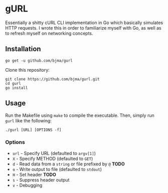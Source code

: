 # gURL
Essentially a shitty cURL CLI implementation in Go which basically simulates HTTP requests. I wrote this in order to familiarize myself with Go, as well as to refresh myself on networking concepts.

## Installation
```
go get -u github.com/bjma/gurl
```

Clone this repository:
```
git clone https://github.com/bjma/gurl.git
cd gurl
go install
```

## Usage
Run the Makefile using `make` to compile the executable. Then, simply run `gurl` like the following:
```
./gurl [URL] [OPTIONS -f]
```

### Options
* `url` - Specify URL (defaulted to `argv[1]`)
* `X` - Specify METHOD (defaulted to `GET`)
* `d` - Read data from a `string` or file prefixed by `@` **TODO**
* `o` - Write output to file (defaulted to `stdout`)
* `H` - Set header **TODO**
* `s` - Suppress header output
* `v` - Debugging
